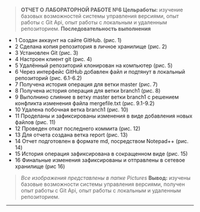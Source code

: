>**ОТЧЕТ О ЛАБОРАТОРНОЙ РАБОТЕ №6**
>	**Цельработы:**
изучение базовых возможностей системы
управления версиями, опыт работы с Git Api, опыт работы с локальным и
удаленным репозиторием. 
>	**Последовательность выполнения**
- 1 Создан аккаунт на сайте GitHub. (рис. 1) 
- 2 Сделана копия репозитория в личное хранилище (рис. 2)
- 3 Установлен Git (рис. 3)
- 4 Настроен клиент git (рис. 4)
- 5 Удалённый репозиторий клонирован на компьютер (рис. 5)
- 6 Через интерфейс GitHub добавлен файл и подтянут в локальный репозиторий (рис. 6.1-6.2)
- 7 Получена история операция для ветки master (рис. 7)
- 8 Получена история операция для ветки branch1 (рис. 8)
- 9 Выполнино слияние в ветку master ветки branch1  с решением конфликта изменения файла mergefile.txt (рис. 9.1-9.2)
- 10 Удалена побочная ветка branch1 (рис. 10)
- 11 Проделаны и зафиксированы изменения в виде добавления новых файлов (рис. 11)
- 12 Проведен откат последнего коммита (рис. 12)
- 13 Для отчета создана ветка report (рис. 13)
- 14 Отчет подготовлен в формате md, посредством Notepad++ (рис. 14)
- 15 История операция зафиксирована в сокращенном виде (рис. 15)
- 16 Финальные изменения зафиксированы и отправлены в сетевое хранилище (рис 16)
>*Все изображения представлены в папке Pictures*
>	**Вывод:**
изучены базовые возможности системы
управления версиями, получен опыт работы с Git Api, опыт работы с локальным и
удаленным репозиторием.
---